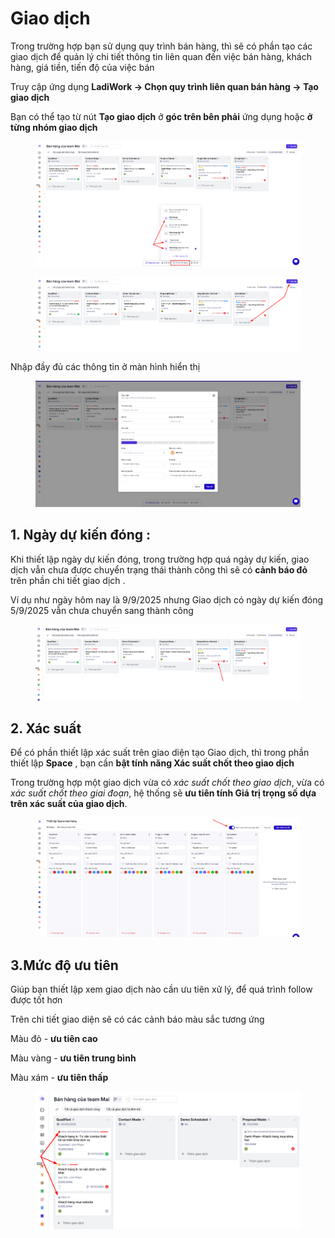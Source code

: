 # Giao dịch

Trong trường hợp bạn sử dụng quy trình bán hàng, thì sẽ có phần tạo các giao dịch để quản lý chi tiết thông tin  liên quan đến việc bán hàng, khách hàng, giá tiền, tiến độ của việc bán&#x20;

Truy cập ứng dụng **LadiWork -> Chọn quy trình liên quan bán hàng -> Tạo giao dịch**&#x20;

Bạn có thể tạo từ nút **Tạo giao dịch** ở **góc trên bên phải** ứng dụng hoặc **ở từng nhóm giao dịch**

<figure><img src="../../../.gitbook/assets/image (1510).png" alt=""><figcaption></figcaption></figure>

<figure><img src="../../../.gitbook/assets/image (1511).png" alt=""><figcaption></figcaption></figure>

Nhập đầy đủ các thông tin ở màn hình hiển thị&#x20;

<figure><img src="../../../.gitbook/assets/image (1512).png" alt=""><figcaption></figcaption></figure>

## 1. Ngày dự kiến đóng :&#x20;

Khi thiết lập ngày dự kiến đóng, trong trường hợp quá ngày dự kiến, giao dịch vẫn chưa được chuyển trạng thái thành công thì sẽ có **cảnh báo đỏ** trên phần chi tiết giao dịch .&#x20;

Ví dụ như ngày hôm nay là 9/9/2025 nhưng Giao dịch có ngày dự kiến đóng 5/9/2025 vẫn chưa chuyển sang thành công&#x20;

<figure><img src="../../../.gitbook/assets/image (1514).png" alt=""><figcaption></figcaption></figure>

## 2. Xác suất&#x20;

Để có phần thiết lập xác suất trên giao diện tạo Giao dịch, thì trong phần thiết lập **Space** , bạn cần **bật tính năng Xác suất chốt theo giao dịch**&#x20;

Trong trường hợp một giao dịch vừa có _xác suất chốt theo giao dịch_, vừa có _xác suất chốt theo giai đoạn_, hệ thống sẽ **ưu tiên tính Giá trị trọng số dựa trên xác suất của giao dịch**.

<figure><img src="../../../.gitbook/assets/image (1515).png" alt=""><figcaption></figcaption></figure>

## 3.Mức độ ưu tiên&#x20;

Giúp bạn thiết lập xem giao dịch nào cần ưu tiên xử lý, để quá trình follow được tốt hơn

Trên chi tiết giao diện sẽ có các cảnh báo màu sắc tương ứng&#x20;

Màu đỏ - **ưu tiên cao**&#x20;

Màu vàng - **ưu tiên trung bình**

Màu xám - **ưu tiên thấp**&#x20;

<figure><img src="../../../.gitbook/assets/image (1516).png" alt=""><figcaption></figcaption></figure>

